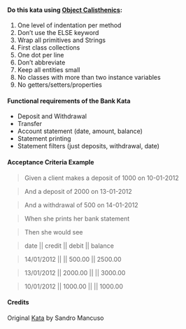 #### Do this kata using [Object Calisthenics](https://www.cs.helsinki.fi/u/luontola/tdd-2009/ext/ObjectCalisthenics.pdf):

1. One level of indentation per method
2. Don’t use the ELSE keyword
3. Wrap all primitives and Strings
4. First class collections
5. One dot per line
6. Don’t abbreviate
7. Keep all entities small
8. No classes with more than two instance variables
9. No getters/setters/properties

#### Functional requirements of the Bank Kata

- Deposit and Withdrawal
- Transfer
- Account statement (date, amount, balance)
- Statement printing
- Statement filters (just deposits, withdrawal, date)

#### Acceptance Criteria Example
> Given a client makes a deposit of 1000 on 10-01-2012

> And a deposit of 2000 on 13-01-2012

> And a withdrawal of 500 on 14-01-2012

> When she prints her bank statement

> Then she would see

> date || credit || debit || balance

> 14/01/2012 || || 500.00 || 2500.00

> 13/01/2012 || 2000.00 || || 3000.00

> 10/01/2012 || 1000.00 || || 1000.00

#### Credits

Original [Kata](https://github.com/sandromancuso/Bank-kata) by Sandro Mancuso